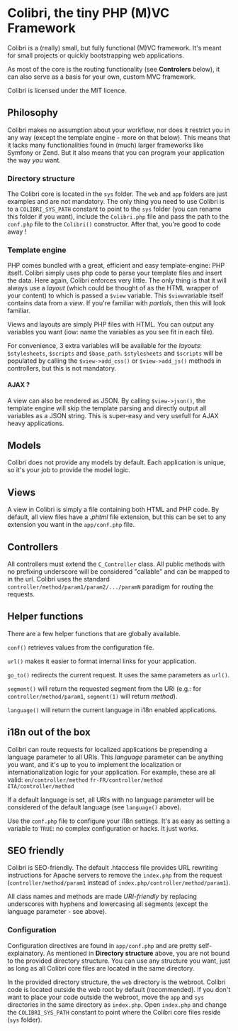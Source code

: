 # Colibri, the tiny PHP (M)VC Framework

Colibri is a (really) small, but fully functional (M)VC framework. It's meant for small projects or quickly bootstrapping web applications.

As most of the core is the routing functionality (see **Controlers** below), it can also serve as a basis for your own, custom MVC framework. 

Colibri is licensed under the MIT licence.


## Philosophy

Colibri makes no assumption about your workflow, nor does it restrict you in any way (except the template engine - more on that below). This means that it lacks many functionalities found in (much) larger frameworks like Symfony or Zend. But it also means that you can program your application the way *you* want.


### Directory structure

The Colibri core is located in the `sys` folder. The `web` and `app` folders are just examples and are not mandatory. The only thing you need to use Colibri is to a `COLIBRI_SYS_PATH` constant to point to the `sys` folder (you can rename this folder if you want), include the `Colibri.php` file and pass the path to the `conf.php` file to the `Colibri()` constructor. After that, you're good to code away !


### Template engine

PHP comes bundled with a great, efficient and easy template-engine: PHP itself. Colibri simply uses php code to parse your template files and insert the data. Here again, Colibri enforces very little. The only thing is that it will always use a *layout* (which could be thought of as the HTML wrapper of your content) to which is passed a `$view` variable. This `$view`variable itself contains data from a *view*. If you're familiar with *partials*, then this will look familiar.

Views and layouts are simply PHP files with HTML. You can output any variables you want (iow: name the variables as you see fit in each file).

For convenience, 3 extra variables will be available for the *layouts*: `$stylesheets`, `$scripts` and `$base_path`. `$stylesheets` and `$scripts` will be populated by calling the `$view->add_css()` or `$view->add_js()` methods in controllers, but this is not mandatory.


#### AJAX ?

A view can also be rendered as JSON. By calling `$view->json()`, the template engine will skip the template parsing and directly output all variables as a JSON string. This is super-easy and very usefull for AJAX heavy applications.


## Models

Colibri does not provide any models by default. Each application is unique, so it's your job to provide the model logic.


## Views

A view in Colibri is simply a file containing both HTML and PHP code. By default, all view files have a *.phtml* file extension, but this can be set to any extension you want in the `app/conf.php` file.


## Controllers

All controllers must extend the `C_Controller` class. All public methods with no prefixing underscore will be considered "callable" and can be mapped to in the url. Colibri uses the standard `controller/method/param1/param2/.../paramN` paradigm for routing the requests.


## Helper functions

There are a few helper functions that are globally available.

`conf()` retrieves values from the configuration file.

`url()` makes it easier to format internal links for your application.

`go_to()` redirects the current request. It uses the same parameters as `url()`.

`segment()` will return the requested segment from the URI (e.g.: for `controller/method/param1`, `segment(1)` will return *method*).

`language()` will return the current language in i18n enabled applications.


## i18n out of the box

Colibri can route requests for localized applications be prepending a language parameter to all URIs. This *language* parameter can be anything you want, and it's up to you to implement the localization or internationalization logic for your application. For example, these are all valid:
`en/controller/method`
`fr-FR/controller/method`
`ITA/controller/method`

If a default language is set, all URIs with no language parameter will be considered of the default language (see `language()` above).

Use the `conf.php` file to configure your i18n settings. It's as easy as setting a variable to `TRUE`: no complex configuration or hacks. It just works.


## SEO friendly

Colibri is SEO-friendly. The default .htaccess file provides URL rewriting instructions for Apache servers to remove the `index.php` from the request (`controller/method/param1` instead of `index.php/controller/method/param1`).

All class names and methods are made *URI-friendly* by replacing underscores with hyphens and lowercasing all segments (except the language parameter - see above).


### Configuration

Configuration directives are found in `app/conf.php` and are pretty self-explainatory. As mentioned in **Directory structure** above, you are not bound to the provided directory structure. You can use any structure you want, just as long as all Colibri core files are located in the same directory.

In the provided directory structure, the `web` directory is the webroot. Colibri code is located outside the web root by default (recommended). If you don't want to place your code outside the webroot, move the `app` and `sys` directories in the same directory as `index.php`. Open `index.php` and change the `COLIBRI_SYS_PATH` constant to point where the Colibri core files reside (`sys` folder). 
